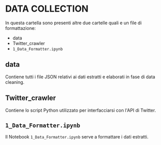 # DATA COLLECTION
In questa cartella sono presenti altre due cartelle quali e un file di formattazione:
- data
- Twitter_crawler
- `1_Data_Formatter.ipynb`
## data
Contiene tutti i file JSON relativi ai dati estratti e elaborati in fase di data cleaning.

## Twitter_crawler
Contiene lo script Python utilizzato per interfacciarsi con l'API di Twitter.

## `1_Data_Formatter.ipynb`
Il Notebook `1_Data_Formatter.ipynb` serve a formattare i dati estratti.
